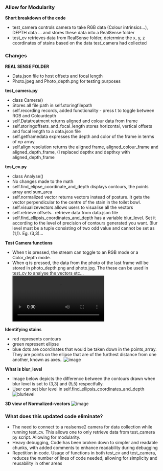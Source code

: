 ### Allow for Modularity
**Short breakdown of the code**
- test_camera controls camera to take RGB data (Colour intrinsics...), DEPTH data ... and stores these data into a RealSense folder
- test_cv retrieves data from RealSense folder, determine the x, y, z coordinates of stains based on the data test_camera had collected
### Changes
**REAL SENSE FOLDER**
- Data.json file to host offsets and focal length
- Photo.jpeg and Photo_depth.png for testing purposes

**test_camera.py**
- class Camera()
- Stores all file path in self.storingfilepath
- self.recording records, added functionality - press t to toggle between RGB and Colourdepth
- self.Datatreatment returns aligned and colour data from frame
- self.storingoffsets_and_focal_length stores horizontal, vertical offsets and focal length to a data.json file
- self.getframedata expresses the depth and color of the frame in terms of np array
- self.align resolution returns the aligned frame, aligned_colour_frame and aligned_depth_frame, (I replaced depthx and depthxy with aligned_depth_frame

**test_cv.py**
- class Analyse()
- No changes made to the math
- self.find_elipse_coordinate_and_depth displays contours, the points array and sum_area
- self.normalized vector returns vectors instead of posture. It gets the vector perpendicular to the centre of the stain in the toilet bowl.
- self.visualizevectors allows users to visualise all the vectors
- self.retrieve offsets.. retrieve data from data.json file
- self.find_ellipsis_coordinates_and_depth has a variable blur_level. Set it according to the level of precision of contours generated you want. Blur level must be a tuple consisting of two odd value and cannot be set as (1,1). Eg. (3,3)...

**Test Camera functions**
- When t is pressed, the stream can toggle to an RGB mode or a Color_depth mode.
- When q is pressed, the data from the photo of the last frame will be stored in photo_depth.png and photo.jpg. The these can be used in test_cv to analyse the vectors etc...
![depth_rgb_camera](https://github.com/BluePjCookies/robot_computor_vision/blob/branch4.0/screen_shot/Screen%20Recording%202024-01-11%20at%201.11.46%20PM.mov)

**Identifying stains**
- red represents contours
- green represent ellipse
- blue dots are coordinates that would be taken down in the points_array. They are points on the ellipse that are of the furthest distance from one another, known as axes..
![image](https://github.com/17688959374/robot_computor_vision/assets/128206550/0208efd7-6b04-4539-b47d-8d090d90770d)

**What is blur_level**
- Image below depicts the difference between the contours drawn when blur level is set to (3,3) and (5,5) respectfully. 
- User can set blur level in self.find_ellipsis_coordinates_and_depth
![blurlevel](https://github.com/BluePjCookies/robot_computor_vision/blob/branch4.0/screen_shot/image.png)

**3D view of Normalized-vectors**
![image](https://github.com/17688959374/robot_computor_vision/assets/128206550/09c20ca3-9fe5-4b59-907e-d0e39f632ce1)


### What does this updated code eliminate?

- The need to connect to a realsense2 camera for data collection while running test_cv. This allows one to only retrieve data from test_camera py script. Allowing for modularity.
- Heavy debugging, Code has been broken down to simpler and readable chunks, with added comments to enhance readability during debugging
- Repetition in code. Usage of functions in both test_cv and test_camera, reduces the number of lines of code needed, allowing for simplicity and reusability in other areas



   
